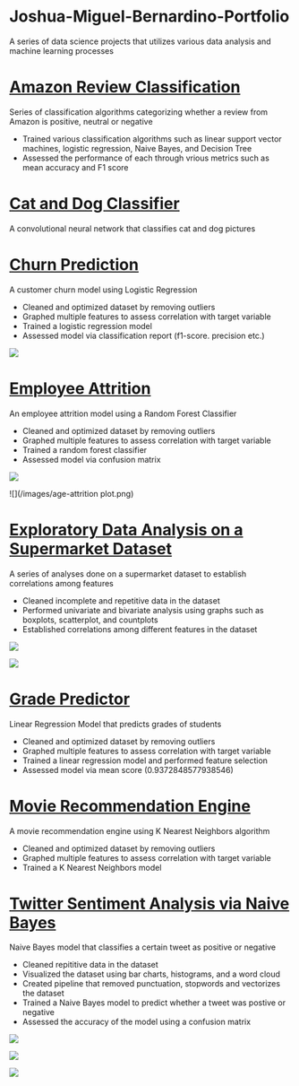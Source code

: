 # Joshua-Miguel-Bernardino-Portfolio
A series of data science projects that utilizes various data analysis and machine learning processes

# [Amazon Review Classification](https://github.com/Miggy070498/Amazon-Reviews)
Series of classification algorithms categorizing whether a review from Amazon is positive, neutral or negative

- Trained various classification algorithms such as linear support vector 
  machines, logistic regression, Naive Bayes, and Decision Tree
- Assessed the performance of each through vrious metrics such as mean accuracy
  and F1 score

# [Cat and Dog Classifier](https://github.com/Miggy070498/Dog-and-Cat-Image-Classifier)
A convolutional neural network that classifies cat and dog pictures

# [Churn Prediction](https://github.com/Miggy070498/Churn-Prediction)
A customer churn model using Logistic Regression

- Cleaned and optimized dataset by removing outliers
- Graphed multiple features to assess correlation with target variable
- Trained a logistic regression model
- Assessed model via classification report (f1-score. precision etc.)

![](/images/monthlycharges-v-churn.png)

# [Employee Attrition](https://github.com/Miggy070498/Employee-Attrition)
An employee attrition model using a Random Forest Classifier

- Cleaned and optimized dataset by removing outliers
- Graphed multiple features to assess correlation with target variable
- Trained a random forest classifier
- Assessed model via confusion matrix

![](/images/correlation-for-attrotion.png)

![](/images/age-attrition plot.png)

# [Exploratory Data Analysis on a Supermarket Dataset](https://github.com/Miggy070498/EDA_Supermarket)
A series of analyses done on a supermarket dataset to establish correlations among features

- Cleaned incomplete and repetitive data in the dataset
- Performed univariate and bivariate analysis using graphs such as boxplots, scatterplot, and countplots
- Established correlations among different features in the dataset

![](/images/distplot.png)

![](/images/linegraph.png)

# [Grade Predictor](https://github.com/Miggy070498/Grade-Prediction)
Linear Regression Model that predicts grades of students

- Cleaned and optimized dataset by removing outliers
- Graphed multiple features to assess correlation with target variable
- Trained a linear regression model and performed feature selection
- Assessed model via mean score (0.9372848577938546)

# [Movie Recommendation Engine](https://github.com/Miggy070498/Movie-Recommendation-Engine)
A movie recommendation engine using K Nearest Neighbors algorithm

- Cleaned and optimized dataset by removing outliers
- Graphed multiple features to assess correlation with target variable
- Trained a K Nearest Neighbors model

# [Twitter Sentiment Analysis via Naive Bayes](https://github.com/Miggy070498/Twitter-Sentiment-Analysis)
Naive Bayes model that classifies a certain tweet as positive or negative

- Cleaned repititive data in the dataset
- Visualized the dataset using bar charts, histograms, and a word cloud
- Created pipeline that removed punctuation, stopwords and vectorizes the dataset
- Trained a Naive Bayes model to predict whether a tweet was postive or negative 
- Assessed the accuracy of the model using a confusion matrix 

![](/images/countplot.png)

![](/images/histogram.png)

![](/images/heatmap.png)


